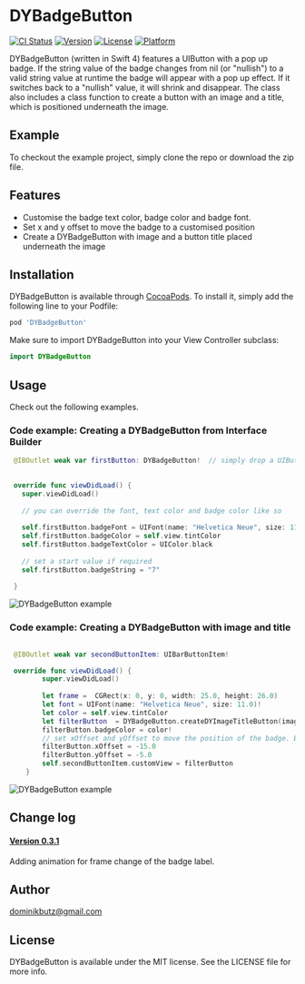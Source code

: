 # DYBadgeButton

[![CI Status](http://img.shields.io/travis/dominikbutz/DYBadgeButton.svg?style=flat)](https://travis-ci.org/dominikbutz/DYBadgeButton)
[![Version](https://img.shields.io/cocoapods/v/DYBadgeButton.svg?style=flat)](http://cocoapods.org/pods/DYBadgeButton)
[![License](https://img.shields.io/cocoapods/l/DYBadgeButton.svg?style=flat)](http://cocoapods.org/pods/DYBadgeButton)
[![Platform](https://img.shields.io/cocoapods/p/DYBadgeButton.svg?style=flat)](http://cocoapods.org/pods/DYBadgeButton)


 DYBadgeButton (written in Swift 4) features a UIButton with a pop up badge. If the string value of the badge changes from nil (or "nullish") to a valid string value at runtime the badge will appear with a pop up effect. If it switches back to a "nullish" value, it will shrink and disappear.
The class also includes a class function to create a button with an image and a title, which is positioned underneath the image. 

## Example

To checkout the example project, simply clone the repo or download the zip file. 

## Features

* Customise the badge text color, badge color and badge font.
* Set x and y offset to move the badge to a customised position
* Create a DYBadgeButton with image and a button title placed underneath the image

## Installation

DYBadgeButton is available through [CocoaPods](https://cocoapods.org/?q=dybadgebutton). To install
it, simply add the following line to your Podfile:

```ruby
pod 'DYBadgeButton'
```

Make sure to import DYBadgeButton into your View Controller subclass:

```Swift
import DYBadgeButton
```

## Usage

Check out the following examples.

### Code example: Creating a DYBadgeButton from Interface Builder


```Swift
 @IBOutlet weak var firstButton: DYBadgeButton!  // simply drop a UIButton into the VC from interface builder in storyboard  and set the class to DYBadgeButton
 

 override func viewDidLoad() {
   super.viewDidLoad()
   
   // you can override the font, text color and badge color like so
   
   self.firstButton.badgeFont = UIFont(name: "Helvetica Neue", size: 11.0)!
   self.firstButton.badgeColor = self.view.tintColor
   self.firstButton.badgeTextColor = UIColor.black
   
   // set a start value if required
   self.firstButton.badgeString = "7"
   
 }

```

![DYBadgeButton example](./gitResources/DYBadgeButtonExample1.gif "Badge Button example 1") 

### Code example: Creating a DYBadgeButton with image and title

 
```Swift

 @IBOutlet weak var secondButtonItem: UIBarButtonItem!

 override func viewDidLoad() {
	    super.viewDidLoad()
	        
		let frame =  CGRect(x: 0, y: 0, width: 25.0, height: 26.0)
		let font = UIFont(name: "Helvetica Neue", size: 11.0)!
		let color = self.view.tintColor
		let filterButton  = DYBadgeButton.createDYImageTitleButton(image:  imageLiteral(resourceName: "filterButton"), title: "Filter", font: font, frame: frame, tintColor: color!)
		filterButton.badgeColor = color!
		// set xOffset and yOffset to move the position of the badge. Because of the frame modification, the badge might be misplaced otherwise. 
		filterButton.xOffset = -15.0
		filterButton.yOffset = -5.0
		self.secondButtonItem.customView = filterButton
	}
```
![DYBadgeButton example](./gitResources/DYBadgeButtonExample2.gif "Badge Button example 2") 

## Change log

#### [Version 0.3.1](https://github.com/DominikButz/DYBadgeButton/releases/tag/0.3.1)
Adding animation for frame change of the badge label.

## Author

dominikbutz@gmail.com

## License

DYBadgeButton is available under the MIT license. See the LICENSE file for more info.


